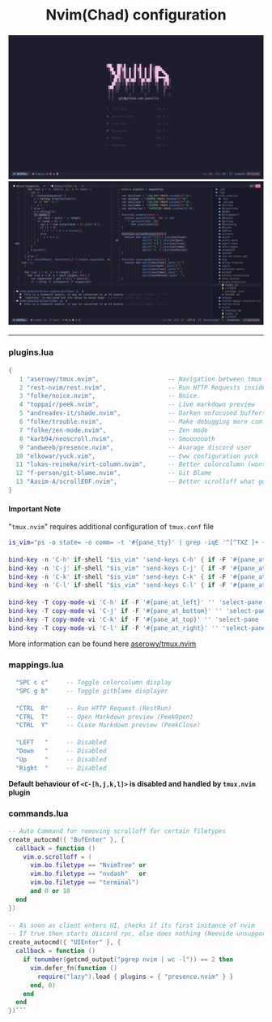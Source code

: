 <h1 align="center">Nvim(Chad) configuration</h1>

<h3 align="center">
    
![prv-min](./img/prv-min.png)
![prv1-min](./img/prv1-min.png)

</h3>
<hr>

### plugins.lua
```lua
{
   1 "aserowy/tmux.nvim",                   -- Navigation between tmux and neovim
   2 "rest-nvim/rest.nvim",                 -- Run HTTP Requests inside neovim
   3 "folke/noice.nvim",                    -- Noice.
   4 "toppair/peek.nvim",                   -- Live markdown preview
   5 "andreadev-it/shade.nvim",             -- Darken unfocused buffers
   6 "folke/trouble.nvim",                  -- Make debugging more comfortable
   7 "folke/zen-mode.nvim",                 -- Zen mode
   8 "karb94/neoscroll.nvim",               -- Smooooooth
   9 "andweeb/presence.nvim",               -- Avarage discord user
  10 "elkowar/yuck.vim",                    -- Eww configuration yuck language support
  11 "lukas-reineke/virt-column.nvim",      -- Better colorcolumn (wont make eyes bleed)
  12 "f-person/git-blame.nvim",             -- Git Blame
  13 "Aasim-A/scrollEOF.nvim",              -- Better scrolloff what goes past EOF
}
```

#### Important Note 
"`tmux.nvim`" requires additional configuration of `tmux.conf` file

```lua
is_vim="ps -o state= -o comm= -t '#{pane_tty}' | grep -iqE '^[^TXZ ]+ +(\\S+\\/)?g?(view|n?vim?x?)(diff)?$'"

bind-key -n 'C-h' if-shell "$is_vim" 'send-keys C-h' { if -F '#{pane_at_left}' '' 'select-pane -L' }
bind-key -n 'C-j' if-shell "$is_vim" 'send-keys C-j' { if -F '#{pane_at_bottom}' '' 'select-pane -D' }
bind-key -n 'C-k' if-shell "$is_vim" 'send-keys C-k' { if -F '#{pane_at_top}' '' 'select-pane -U' }
bind-key -n 'C-l' if-shell "$is_vim" 'send-keys C-l' { if -F '#{pane_at_right}' '' 'select-pane -R' }

bind-key -T copy-mode-vi 'C-h' if -F '#{pane_at_left}' '' 'select-pane -L'
bind-key -T copy-mode-vi 'C-j' if -F '#{pane_at_bottom}' '' 'select-pane -D'
bind-key -T copy-mode-vi 'C-k' if -F '#{pane_at_top}' '' 'select-pane -U'
bind-key -T copy-mode-vi 'C-l' if -F '#{pane_at_right}' '' 'select-pane -R'
```

More information can be found here [aserowy/tmux.nvim](https://github.com/aserowy/tmux.nvim#navigation)

### mappings.lua
```lua
  "SPC c c"     -- Toggle colorcolumn display
  "SPC g b"     -- Toggle gitblame displayer

  "CTRL  R"     -- Run HTTP Request (RestRun)
  "CTRL  T"     -- Open Markdown preview (PeekOpen)
  "CTRL  Y"     -- CLose Markdown preview (PeekClose)

  "LEFT   "     -- Disabled
  "Down   "     -- Disabled
  "Up     "     -- Disabled
  "Right  "     -- Disabled
```
**Default behaviour of `<C-[h,j,k,l]>` is disabled and handled by `tmux.nvim` plugin**

### commands.lua

```lua
-- Auto Command for removing scrolloff for certain filetypes
create_autocmd({ "BufEnter" }, {
  callback = function ()
    vim.o.scrolloff = (
      vim.bo.filetype == "NvimTree" or
      vim.bo.filetype == "nvdash"   or
      vim.bo.filetype == "terminal")
      and 0 or 10
  end
})

-- As soon as client enters UI, checks if its first instance of nvim
-- If true then starts discord rpc, else does nothing (Neovide unsupported)
create_autocmd({ "UIEnter" }, {
  callback = function ()
    if tonumber(getcmd_output("pgrep nvim | wc -l")) == 2 then
      vim.defer_fn(function ()
        require("lazy").load { plugins = { "presence.nvim" } }
      end, 0)
    end
  end
})```
